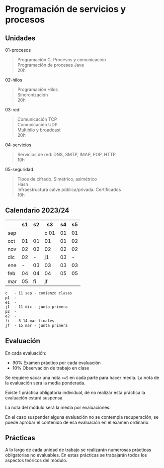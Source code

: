 # Programación de servicios y procesos

## Unidades

01-procesos

> Programación C. Procesos y comunicación<br>
> Programación de proceses Java<br>
> 20h

02-hilos

> Programación Hilos<br>
> Sincronización<br>
> 20h

03-red

> Comunicación TCP<br>
> Comunicación UDP<br>
> Multihilo y broadcast<br>
> 20h

04-servicios

> Servicios de red: DNS, SMTP, IMAP, POP, HTTP<br>
> 10h

05-seguridad

> Tipos de cifrado. Simétrico, asimétrico<br>
> Hash<br>
> Infraestructura calve pública/privada. Certificados<br>
> 10h


## Calendario 2023/24

|     	| s1 	| s2 	| s3 	| s4 	| s5 	|
|-----	|----	|----	|----	|----	|----	|
| sep 	|    	|    	| c 01 	| 01   	| 01   	|
| oct 	| 01   	| 01   	| 01   	| 01   	| 02   	|
| nov 	| 02   	| 02   	| 02   	| 02   	| 02   	|
| dic 	| 02   	|   - 	| j1  	| 03   	|   - 	|
| ene 	|   - 	| 03  	| 03   	| 03   	| 03   	|
| feb 	| 04   	| 04  	| 04   	| 05   	| 05   	|
| mar 	| 05   	| fi  	| jf 	|    	|    	|

```txt
c   - 11 sep - comienzo clases
p1  - 
e1  - 
j1  - 11 dic - junta primera
p2  - 
e2  - 
fi  - 8-14 mar finales
jf  - 15 mar - junta primera
```

## Evaluación

En cada evaluación:

- 90% Examen práctico por cada evaluación 
- 10% Observación de trabajo en clase

Se requiere sacar una nota ```>=5``` en cada parte para hacer media. La nota de la evaluación será la media ponderada.

Existe 1 práctica obligatoria individual, de no realizar esta práctica la evaluación estará suspensa.

La nota del módulo será la media por evaluaciones.

En el caso suspender alguna evaluación no se contempla recuperación, se puede aprobar el contenido de esa evaluación en el examen ordinario.


## Prácticas

A lo largo de cada unidad de trabajo se realizarán numerosas prácticas obligatorias no evaluables. En estas prácticas se trabajarán todos los aspectos teóricos del módulo.
